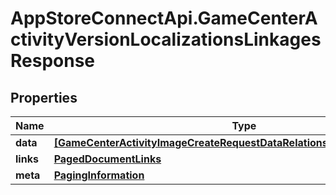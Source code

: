 # AppStoreConnectApi.GameCenterActivityVersionLocalizationsLinkagesResponse

## Properties

Name | Type | Description | Notes
------------ | ------------- | ------------- | -------------
**data** | [**[GameCenterActivityImageCreateRequestDataRelationshipsLocalizationData]**](GameCenterActivityImageCreateRequestDataRelationshipsLocalizationData.md) |  | 
**links** | [**PagedDocumentLinks**](PagedDocumentLinks.md) |  | 
**meta** | [**PagingInformation**](PagingInformation.md) |  | [optional] 



